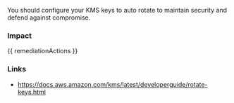 
You should configure your KMS keys to auto rotate to maintain security and defend against compromise.


### Impact
<!-- Add Impact here -->

<!-- DO NOT CHANGE -->
{{ remediationActions }}

### Links
- https://docs.aws.amazon.com/kms/latest/developerguide/rotate-keys.html


